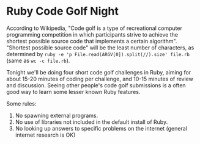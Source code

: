 # Ruby Code Golf Night

According to Wikipedia, "Code golf is a type of recreational computer programming competition in which participants strive to achieve the shortest possible source code that implements a certain algorithm".  "Shortest possible source code" will be the least number of characters, as determined by `ruby -e 'p File.read(ARGV[0]).split(//).size' file.rb` (same as `wc -c file.rb`).

Tonight we'll be doing four short code golf challenges in Ruby, aiming for about 15-20 minutes of coding per challenge, and 10-15 minutes of review and discussion. Seeing other people's code golf submissions is a often good way to learn some lesser known Ruby features.

Some rules:

1. No spawning external programs.
2. No use of libraries not included in the default install of Ruby.
3. No looking up answers to specific problems on the internet (general internet research is OK)
